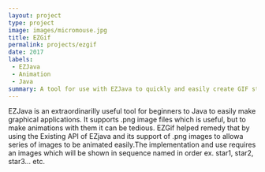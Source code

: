 ```yaml
---
layout: project
type: project
image: images/micromouse.jpg
title: EZGif
permalink: projects/ezgif
date: 2017
labels:
 - EZJava
 - Animation
 - Java
summary: A tool for use with EZJava to quickly and easily create GIF style animations.
---
```

 
 EZJava is an extraordinarilly useful tool for beginners to Java to easily make graphical applications. It supports .png
 image files which is useful, but to make animations with them it can be tedious. EZGif helped remedy that by using the
 Existing API of EZjava and its support of .png images to allowa series of images to be animated easily.The 
 implementation and use requires an images which will be shown in sequence named in order ex. star1, star2, star3... etc.
